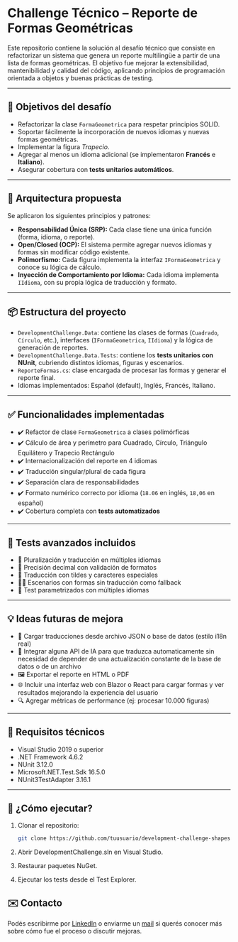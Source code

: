 # Challenge Técnico – Reporte de Formas Geométricas

Este repositorio contiene la solución al desafío técnico que consiste en refactorizar un sistema que genera un reporte multilingüe a partir de una lista de formas geométricas. El objetivo fue mejorar la extensibilidad, mantenibilidad y calidad del código, aplicando principios de programación orientada a objetos y buenas prácticas de testing.

---

## 🧠 Objetivos del desafío

- Refactorizar la clase `FormaGeometrica` para respetar principios SOLID.
- Soportar fácilmente la incorporación de nuevos idiomas y nuevas formas geométricas.
- Implementar la figura *Trapecio*.
- Agregar al menos un idioma adicional (se implementaron **Francés** e **Italiano**).
- Asegurar cobertura con **tests unitarios automáticos**.

---

## 🧱 Arquitectura propuesta

Se aplicaron los siguientes principios y patrones:

- **Responsabilidad Única (SRP):** Cada clase tiene una única función (forma, idioma, o reporte).
- **Open/Closed (OCP):** El sistema permite agregar nuevos idiomas y formas sin modificar código existente.
- **Polimorfismo:** Cada figura implementa la interfaz `IFormaGeometrica` y conoce su lógica de cálculo.
- **Inyección de Comportamiento por Idioma:** Cada idioma implementa `IIdioma`, con su propia lógica de traducción y formato.

---

## 📦 Estructura del proyecto

- `DevelopmentChallenge.Data`: contiene las clases de formas (`Cuadrado`, `Círculo`, etc.), interfaces (`IFormaGeometrica`, `IIdioma`) y la lógica de generación de reportes.
- `DevelopmentChallenge.Data.Tests`: contiene los **tests unitarios con NUnit**, cubriendo distintos idiomas, figuras y escenarios.
- `ReporteFormas.cs`: clase encargada de procesar las formas y generar el reporte final.
- Idiomas implementados: Español (default), Inglés, Francés, Italiano.

---

## ✅ Funcionalidades implementadas

- ✔️ Refactor de clase `FormaGeometrica` a clases polimórficas
- ✔️ Cálculo de área y perímetro para Cuadrado, Círculo, Triángulo Equilátero y Trapecio Rectángulo
- ✔️ Internacionalización del reporte en 4 idiomas
- ✔️ Traducción singular/plural de cada figura
- ✔️ Separación clara de responsabilidades
- ✔️ Formato numérico correcto por idioma (`18.06` en inglés, `18,06` en español)
- ✔️ Cobertura completa con **tests automatizados**

---

## 🧪 Tests avanzados incluidos

- 🧠 Pluralización y traducción en múltiples idiomas
- 🧪 Precisión decimal con validación de formatos
- 💬 Traducción con tildes y caracteres especiales
- 🕵️‍♂️ Escenarios con formas sin traducción como fallback
- 📝 Test parametrizados con múltiples idiomas

---

## 💡 Ideas futuras de mejora

- 🔄 Cargar traducciones desde archivo JSON o base de datos (estilo i18n real)
- 🧠 Integrar alguna API de IA para que traduzca automaticamente sin necesidad de depender de una actualización constante de la base de datos o de un archivo
- 🖼️ Exportar el reporte en HTML o PDF
- 🌐 Incluir una interfaz web con Blazor o React para cargar formas y ver resultados mejorando la experiencia del usuario
- 🔍 Agregar métricas de performance (ej: procesar 10.000 figuras)
---

## 🧰 Requisitos técnicos

- Visual Studio 2019 o superior
- .NET Framework 4.6.2
- NUnit 3.12.0
- Microsoft.NET.Test.Sdk 16.5.0
- NUnit3TestAdapter 3.16.1

---

## 🚀 ¿Cómo ejecutar?

1. Clonar el repositorio:
   ```bash
   git clone https://github.com/tuusuario/development-challenge-shapes-report.git

2. Abrir DevelopmentChallenge.sln en Visual Studio.

3. Restaurar paquetes NuGet.

4. Ejecutar los tests desde el Test Explorer.

## ✉️ Contacto

Podés escribirme por [LinkedIn](https://www.linkedin.com/in/leonardo-di-salvo/) o enviarme un [mail](mailto:ledisalvo@gmail.com) si querés conocer más sobre cómo fue el proceso o discutir mejoras.